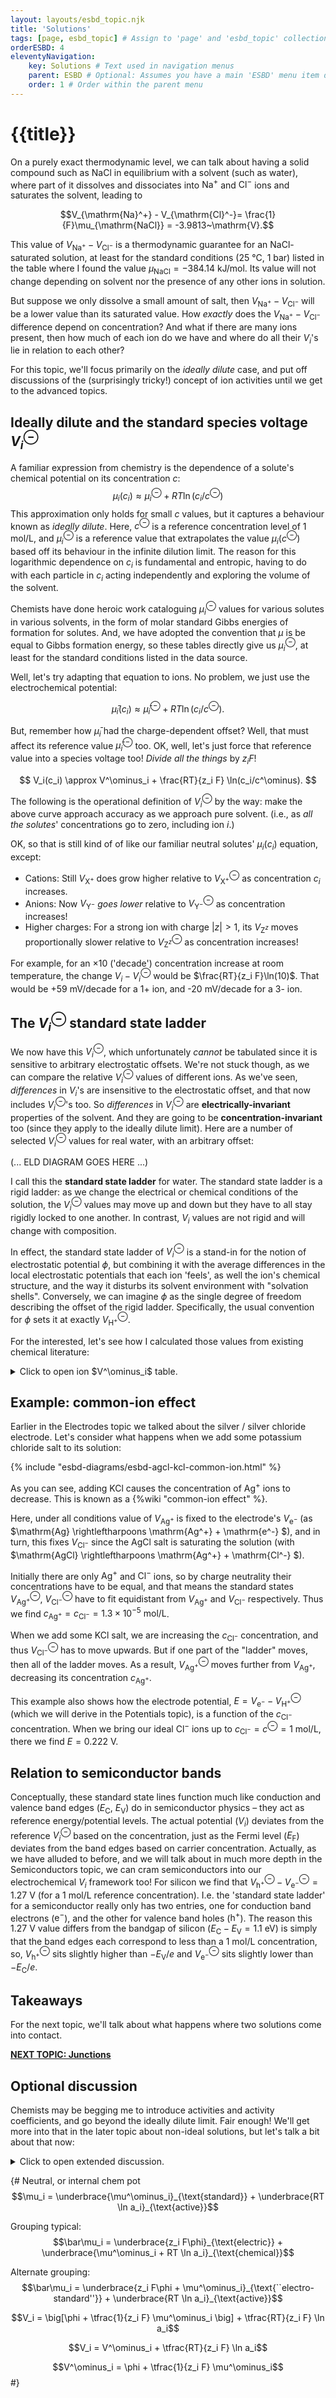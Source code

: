 ```yaml
---
layout: layouts/esbd_topic.njk
title: 'Solutions'
tags: [page, esbd_topic] # Assign to 'page' and 'esbd_topic' collections
orderESBD: 4
eleventyNavigation:
    key: Solutions # Text used in navigation menus
    parent: ESBD # Optional: Assumes you have a main 'ESBD' menu item defined elsewhere
    order: 1 # Order within the parent menu
---
```


# {{title}}

On a purely exact thermodynamic level, we can talk about having a solid compound such as $\mathrm{NaCl}$ in equilibrium with a solvent (such as water), where part of it dissolves and dissociates into $\mathrm{Na}^+$ and $\mathrm{Cl}^-$ ions and saturates the solvent, leading to

$$V_{\mathrm{Na}^+} - V_{\mathrm{Cl}^-}= \frac{1}{F}\mu_{\mathrm{NaCl}} = -3.9813~\mathrm{V}.$$

This value of $V_{\mathrm{Na}^+} - V_{\mathrm{Cl}^-}$ is a thermodynamic guarantee for an $\mathrm{NaCl}$-saturated solution, at least for the standard conditions (25&nbsp;°C, 1 bar) listed in the table where I found the value $\mu_{\mathrm{NaCl}} = -384.14~\mathrm{kJ/mol}$. Its value will not change depending on solvent nor the presence of any other ions in solution.

But suppose we only dissolve a small amount of salt, then $V_{\mathrm{Na}^+} - V_{\mathrm{Cl}^-}$ will be a lower value than its saturated value. How _exactly_ does the $V_{\mathrm{Na}^+} - V_{\mathrm{Cl}^-}$ difference depend on concentration? And what if there are many ions present, then how much of each ion do we have and where do all their $V_i$'s lie in relation to each other?

For this topic, we'll focus primarily on the _ideally dilute_ case, and put off discussions of the (surprisingly tricky!) concept of ion activities until we get to the advanced topics.

## Ideally dilute and the standard species voltage $V^\ominus_i$

A familiar expression from chemistry is the dependence of a solute's chemical potential on its concentration $c$:
$$ \mu_i(c_i) \approx \mu^\ominus_i + RT \ln(c_i/c^\ominus) $$
This approximation only holds for small $c$ values, but it captures a behaviour known as _ideally dilute_. Here, $c^\ominus$ is a reference concentration level of 1 mol/L, and $\mu^\ominus_i$ is a reference value that extrapolates the value $\mu_i(c^\ominus)$ based off its behaviour in the infinite dilution limit. The reason for this logarithmic dependence on $c_i$ is fundamental and entropic, having to do with each particle in $c_i$ acting independently and exploring the volume of the solvent.

Chemists have done heroic work cataloguing $\mu^\ominus_i$ values for various solutes in various solvents, in the form of molar standard Gibbs energies of formation for solutes. And, we have adopted the convention that $\mu$ is be equal to Gibbs formation energy, so these tables directly give us $\mu^\ominus_i$, at least for the standard conditions listed in the data source.

Well, let's try adapting that equation to ions. No problem, we just use the electrochemical potential:

$$ \bar\mu_i(c_i) \approx \bar\mu^\ominus_i + RT \ln(c_i/c^\ominus). $$

But, remember how $\bar\mu_i$ had the charge-dependent offset? Well, that must affect its reference value $\bar\mu^\ominus_i$ too. OK, well, let's just force that reference value into a species voltage too! _Divide all the things_ by $z_i F$!

$$ V_i(c_i) \approx V^\ominus_i + \frac{RT}{z_i F} \ln(c_i/c^\ominus). $$

The following is the operational definition of $V^\ominus_i$ by the way: make the above curve approach accuracy as we approach pure solvent. (i.e., as _all the solutes_' concentrations go to zero, including ion $i$.)

OK, so that is still kind of of like our familiar neutral solutes' $\mu_i(c_i)$ equation, except:
* Cations: Still $V_{\mathrm{X}^+}$ does grow higher relative to $V^\ominus_{\mathrm{X}^+}$ as concentration $c_i$ increases.
* Anions: Now $V_{\mathrm{Y}^-}$ _goes lower_ relative to $V^\ominus_{\mathrm{Y}^-}$ as concentration increases!
* Higher charges: For a strong ion with charge $|z|>1$, its $V_{\mathrm{Z}^z}$ moves proportionally slower relative to $V^\ominus_{\mathrm{Z}^z}$ as concentration increases!

For example, for an ×10 ('decade') concentration increase at room temperature, the change $V_i - V^\ominus_i$ would be $\frac{RT}{z_i F}\ln(10)$. That would be +59&nbsp;mV/decade for a 1+ ion, and -20&nbsp;mV/decade for a 3- ion.

## The $V^\ominus_i$ standard state ladder

We now have this $V^\ominus_i$, which unfortunately _cannot_ be tabulated since it is sensitive to arbitrary electrostatic offsets. We're not stuck though, as we can compare the relative $V^\ominus_i$ values of different ions. As we've seen, _differences_ in $V_i$'s are insensitive to the electrostatic offset, and that now includes $V^\ominus_i$'s too. So _differences_ in $V^\ominus_i$ are **electrically-invariant** properties of the solvent. And they are going to be **concentration-invariant** too (since they apply to the ideally dilute limit). Here are a number of selected $V^\ominus_i$ values for real water, with an arbitrary offset:

(... ELD DIAGRAM GOES HERE ...)

I call this the **standard state ladder** for water. The standard state ladder is a rigid ladder: as we change the electrical or chemical conditions of the solution, the $V^\ominus_i$ values may move up and down but they have to all stay rigidly locked to one another. In contrast, $V_i$ values are not rigid and will change with composition.

In effect, the standard state ladder of $V^\ominus_i$ is a stand-in for the notion of electrostatic potential $\phi$, but combining it with the average differences in the local electrostatic potentials that each ion 'feels', as well the ion's chemical structure, and the way it disturbs its solvent environment with "solvation shells". Conversely, we can imagine $\phi$ as the single degree of freedom describing the offset of the rigid ladder. Specifically, the usual convention for $\phi$ sets it at exactly $V^\ominus_{\mathrm{H^+}}$.

For the interested, let's see how I calculated those values from existing chemical literature:

<details>
<summary>
Click to open ion $V^\ominus_i$ table.
</summary>
When you look at a table of Gibbs energy of formation, the values for ions are _internal_: $\mu^\ominus_{\mathrm{int},i}$, which defines $\bar\mu^\ominus_i = \mu^\ominus_{\mathrm{int},i} + z_i F \phi$ according to whatever convention of $\phi$ was used for that solvent. Using this and $V^\ominus_i = \bar\mu^\ominus_i/(z_i F)$, we get (the $\phi$'s cancel):

$$V^\ominus_i - V^\ominus_j = \frac{\mu^\ominus_{\mathrm{int},i}}{z_i F} - \frac{\mu^\ominus_{\mathrm{int},j}}{z_j F}. $$

This means we can re-tabulate all the $V^\ominus_i$ using any one of them as a common reference.

Here I've taken some selected ionic thermodynamic data from Atkins' _Physical Chemistry_ (8th edition, Table 2.7 in the back pages), and converted them. Note these are all for:

* **ideally dilute** ions in **water**,
* at 298 K and 1 bar,
* a reference ionic concentration of $c^\ominus = 1~\mathrm{mol/L}$, and,
* all referenced to $V^\ominus_{\mathrm{H}^+}$.

| Ion $i$ | $\Delta_{\mathrm{f}} G^\ominus$ (kJ/mol) | $V^\ominus_i - V^\ominus_{\mathrm{H}^+}$ (V) |
| ---: | ---: | ---: |
| $\mathrm{HSO_4}^{-}$ | -755.91&#8199; | +7.8345&#8199; |
| $\mathrm{Cr_2O_7}^{2-}$ | -1301.1&#8199;&#8199; | +6.742&#8199;&#8199; |
| $\mathrm{HCO_3}^{-}$ | -586.77&#8199; | +6.0814&#8199; |
| $\mathrm{SO_4}^{2-}$ | -744.53&#8199; | +3.8583&#8199; |
| $\mathrm{CrO_4}^{2-}$ | -727.75&#8199; | +3.7713&#8199; |
| $\mathrm{PO_4}^{3-}$ | -1018.7&#8199;&#8199; | +3.519&#8199;&#8199; |
| $\mathrm{F}^{-}$ | -278.79&#8199; | +2.8895&#8199; |
| $\mathrm{CO_3}^{2-}$ | -527.81&#8199; | +2.7352&#8199; |
| $\mathrm{OH}^{-}$ | -157.24&#8199; | +1.6297&#8199; |
| $\mathrm{Cl}^{-}$ | -131.23&#8199; | +1.3601&#8199; |
| $\mathrm{NO_3}^{-}$ | -108.74&#8199; | +1.1270&#8199; |
| $\mathrm{Br}^{-}$ | -103.96&#8199; | +1.0775&#8199; |
| $\mathrm{Hg}^{2+}$ | +164.40&#8199; | +0.8519&#8199; |
| $\mathrm{Ag}^{+}$ | +77.11&#8199; | +0.7992&#8199; |
| $\mathrm{Hg_2}^{2+}$ | +153.52&#8199; | +0.7956&#8199; |
| $\mathrm{I}^{-}$ | -51.57&#8199; | +0.5345&#8199; |
| $\mathrm{Cu}^{+}$ | +49.98&#8199; | +0.5180&#8199; |
| $\mathrm{Cu}^{2+}$ | +65.49&#8199; | +0.3394&#8199; |
| $\mathrm{H}^{+}$ | 0&#8199;&#8199;&#8199;&#8199; | 0&#8199;&#8199;&#8199;&#8199;&#8199;&#8199; |
| $\mathrm{Fe}^{3+}$ | -4.7&#8199;&#8199; | -0.016&#8199;&#8199; |
| $\mathrm{HS}^{-}$ | +12.08&#8199; | -0.1252&#8199; |
| $\mathrm{Pb}^{2+}$ | -24.43&#8199; | -0.1266&#8199; |
| $\mathrm{Sn}^{2+}$ | -27.2&#8199;&#8199; | -0.141&#8199;&#8199; |
| $\mathrm{Cd}^{2+}$ | -77.612 | -0.40220 |
| $\mathrm{Fe}^{2+}$ | -78.90&#8199; | -0.4089&#8199; |
| $\mathrm{S}^{2-}$ | +85.8&#8199;&#8199; | -0.445&#8199;&#8199; |
| $\mathrm{Zn}^{2+}$ | -147.06&#8199; | -0.7621&#8199; |
| $\mathrm{NH_4}^{+}$ | -79.31&#8199; | -0.8220&#8199; |
| $\mathrm{Al}^{3+}$ | -485.&#8199;&#8199;&#8199; | -1.68&#8199;&#8199;&#8199; |
| $\mathrm{CN}^{-}$ | +172.4&#8199;&#8199; | -1.787&#8199;&#8199; |
| $\mathrm{Mg}^{2+}$ | -454.8&#8199;&#8199; | -2.357&#8199;&#8199; |
| $\mathrm{Na}^{+}$ | -261.91&#8199; | -2.7145&#8199; |
| $\mathrm{Ca}^{2+}$ | -553.58&#8199; | -2.8687&#8199; |
| $\mathrm{Ba}^{2+}$ | -560.77&#8199; | -2.9060&#8199; |
| $\mathrm{K}^{+}$ | -283.27&#8199; | -2.9359&#8199; |
| $\mathrm{Cs}^{+}$ | -292.02&#8199; | -3.0266&#8199; |
| $\mathrm{Li}^{+}$ | -293.31&#8199; | -3.0399&#8199; |

(We also see on the $\Delta_{\mathrm{f}} G^\ominus$ tables that $\mathrm{H}^+$ is often defined to have exactly 0 standard Gibbs energy of formation. This will have no effect on us as it's more related to defining $\phi$, which we will talk about in our later topic Potentials.)

</details>

## Example: common-ion effect

Earlier in the Electrodes topic we talked about the silver / silver chloride electrode. Let's consider what happens when we add some potassium chloride salt to its solution:

{% include "esbd-diagrams/esbd-agcl-kcl-common-ion.html" %}

As you can see, adding $\mathrm{KCl}$ causes the concentration of $\mathrm{Ag^+}$ ions to decrease. This is known as a {%wiki "common-ion effect" %}.

Here, under all conditions value of $V_\mathrm{Ag^+}$ is fixed to the electrode's $V_\mathrm{e^-}$ (as $\mathrm{Ag} \rightleftharpoons \mathrm{Ag^+} + \mathrm{e^-} $), and in turn, this fixes $V_\mathrm{Cl^-}$ since the $\mathrm{AgCl}$ salt is saturating the solution (with $\mathrm{AgCl} \rightleftharpoons \mathrm{Ag^+} + \mathrm{Cl^-} $).

Initially there are only $\mathrm{Ag^+}$ and $\mathrm{Cl^-}$ ions, so by charge neutrality their concentrations have to be equal, and that means the standard states $V^\ominus_\mathrm{Ag^+}$, $V^\ominus_\mathrm{Cl^-}$ have to fit equidistant from $V_\mathrm{Ag^+}$ and $V_\mathrm{Cl^-}$ respectively. Thus we find $c_\mathrm{Ag^+} = c_\mathrm{Cl^-} = 1.3\times10^{-5}~\mathrm{mol/L}$.

When we add some $\mathrm{KCl}$ salt, we are increasing the $c_\mathrm{Cl^-}$ concentration, and thus $V^\ominus_\mathrm{Cl^-}$ has to move upwards. But if one part of the "ladder" moves, then all of the ladder moves. As a result, $V^\ominus_\mathrm{Ag^+}$ moves further from $V_\mathrm{Ag^+}$, decreasing its concentration $c_\mathrm{Ag^+}$.

This example also shows how the electrode potential, $E = V_\mathrm{e^-} - V^\ominus_\mathrm{H^+}$ (which we will derive in the Potentials topic), is a function of the $c_\mathrm{Cl^-}$ concentration. When we bring our ideal $\mathrm{Cl^-}$ ions up to $c_\mathrm{Cl^-} = c^\ominus = 1~\mathrm{mol/L}$, there we find $E = 0.222~\mathrm{V}$.

## Relation to semiconductor bands

Conceptually, these standard state lines function much like conduction and valence band edges ($E_\mathrm{C}$, $E_\mathrm{V}$) do in semiconductor physics – they act as reference energy/potential levels. The actual potential ($V_i$) deviates from the reference $V^\ominus_i$ based on the concentration, just as the Fermi level ($E_\mathrm{F}$) deviates from the band edges based on carrier concentration. Actually, as we have alluded to before, and we will talk about in much more depth in the Semiconductors topic, we can cram semiconductors into our electrochemical $V_i$ framework too! For silicon we find that $V^\ominus_\mathrm{h^+} - V^\ominus_\mathrm{e^-} = 1.27~\mathrm{V}$ (for a 1 mol/L reference concentration). I.e. the 'standard state ladder' for a semiconductor really only has two entries, one for conduction band electrons ($\mathrm{e^-}$), and the other for valence band holes ($\mathrm{h^+}$). The reason this 1.27 V value differs from the bandgap of silicon ($E_\mathrm{C} - E_\mathrm{V} = 1.1~\mathrm{eV}$) is simply that the band edges each correspond to less than a 1 mol/L concentration, so, $V^\ominus_\mathrm{h^+}$ sits slightly higher than $-E_\mathrm{V}/e$ and $V^\ominus_\mathrm{e^-}$ sits slightly lower than $-E_\mathrm{C}/e$.

## Takeaways

For the next topic, we'll talk about what happens where two solutions come into contact.

[**NEXT TOPIC: Junctions**](../junctions/)

## Optional discussion

Chemists may be begging me to introduce activities and activity coefficients, and go beyond the ideally dilute limit. Fair enough! We'll get more into that in the later topic about non-ideal solutions, but let's talk a bit about that now:

<details>
<summary>
Click to open extended discussion.
</summary>

Yes, you are right, we can just tack on in the (molar) activity activity coefficient $\gamma_i$ next to $c_i/c^\ominus$!

$$ V_i = V^\ominus_i + \frac{RT}{z_i F} \ln(\gamma_i c_i/c^\ominus). $$

(Or, define activity $a_i = \gamma_i c_i/c^\ominus$, but let's just stick to $\gamma_i$.) 

Of course, $\gamma_i \rightarrow 1$ as all solutes' concentrations go to zero (including $c_i \rightarrow 0$). This is a perfectly legitimate mathematical re-representation of the electrochemical potentials into two numbers $V^\ominus_i$ and $\gamma_i$. Now we can pack all the imperfections into $\gamma_i$.

However...

You may have heard that single-ion activities are ill defined, or unmeasurable; or, that only mean ionic activity coefficients can be measured. That is the truth, and let's talk about why that is the case.

Suppose we have solution of specific composition, containing various ions and solutes, at known concentrations $c_i$, and certain measurable values of ionic $V_i$. We have somehow determined a collection of $\gamma_i$ values that correctly and consistently relate the various $V_i$ to their $V^{\ominus}_i$. All seems good, but our conclusion is non-unique.

The following transformation produces an equally valid collection of values $\gamma_i '$ and ${V^{\ominus}_i}'$:

$$ \gamma_i ' = \gamma_i \exp([z_i F / (RT)] \cdot \psi) , $$

$$ {V^{\ominus}_i}' = V^{\ominus}_i - \psi , $$

for any value of $\psi$. For example, with $\psi=-59~\mathrm{mV}$ we can lower the entire $V^{\ominus}_i$ ladder by 59 mV, and multiply $\gamma_i$ for $\mathrm{X^+}$ ions by ×10, multiply $\gamma_i$ for $\mathrm{Y^{2-}}$ ions by ×0.01, and so on. If you are using electrostatic potential $\phi$, then $\phi' = \phi - \psi$ too. The problem is, we can't tell the difference, because all we can measure are $c_i$ and $V_i$.

The arbitrariness is _severe_: we can choose a different value of $\psi$ for every possible composition of solution at every temperature and every pressure, completely arbitrarily. It would make no measurable difference. **Once we permit the presence of activity coefficients, we no longer have _any_ anchor on how to offset the $V^{\ominus}_i$ ladder**, nor the electrostatic potential $\phi$.

The only unambiguously measureable ion activity coefficients are charge-neutral products like $\gamma_{\mathrm{Na}^+}\cdot\gamma_{\mathrm{Cl}^-}$, or $\sqrt{\gamma_{\mathrm{Zn}^{2+}}} \cdot \gamma_{\mathrm{Cl}^-}$ where the $\psi$ arbitrariness cancels out. These charge-neutral $\gamma_i$ products are the mean activity coefficients, and they directly relate to measurable balanced differences like $\sum_i w_i V_i$ with $\sum_i w_i = 0$.

Anyway, that is one reason I'm just going to focus on ideal dilute case for now. There's a lot more to say on this, but I'll leave that for the dedicated topic on non-ideal solutions.

</details>

{#
Neutral, or internal chem pot
$$\mu_i = \underbrace{\mu^\ominus_i}_{\text{standard}} + \underbrace{RT \ln a_i}_{\text{active}}$$

Grouping typical:
$$\bar\mu_i = \underbrace{z_i F\phi}_{\text{electric}} + \underbrace{\mu^\ominus_i + RT \ln a_i}_{\text{chemical}}$$

Alternate grouping:
$$\bar\mu_i = \underbrace{z_i F\phi + \mu^\ominus_i}_{\text{``electro-standard''}} + \underbrace{RT \ln a_i}_{\text{active}}$$

$$V_i = \big[\phi + \tfrac{1}{z_i F} \mu^\ominus_i \big] + \tfrac{RT}{z_i F} \ln a_i$$

$$V_i = V^\ominus_i + \tfrac{RT}{z_i F} \ln a_i$$

$$V^\ominus_i = \phi + \tfrac{1}{z_i F} \mu^\ominus_i$$
#}